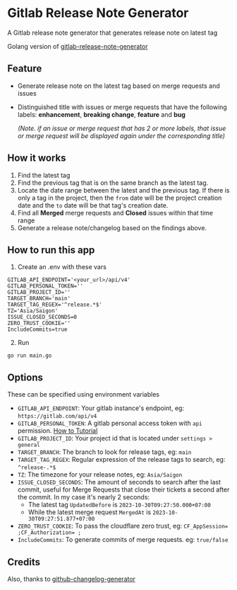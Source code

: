 # Gitlab Release Note Generator

A Gitlab release note generator that generates release note on latest tag

Golang version of [gitlab-release-note-generator](https://github.com/jk1z/gitlab-release-note-generator)

## Feature
-  Generate release note on the latest tag based on merge requests and issues
-  Distinguished title with issues or merge requests that have the following labels: **enhancement**, **breaking change**, **feature** and **bug**

   *(Note. if an issue or merge request that has 2 or more labels, that issue or merge request will be displayed again under the corresponding title)*


## How it works
1. Find the latest tag
2. Find the previous tag that is on the same branch as the latest tag.
3. Locate the date range between the latest and the previous tag. If there is only a tag in the project, then the `from` date will be the project creation date and the `to` date will be that tag's creation date.
4. Find all **Merged** merge requests and **Closed** issues within that time range
5. Generate a release note/changelog based on the findings above.

## How to run this app

1. Create an .env with these vars
```
GITLAB_API_ENDPOINT='<your_url>/api/v4'
GITLAB_PERSONAL_TOKEN=''
GITLAB_PROJECT_ID=''
TARGET_BRANCH='main'
TARGET_TAG_REGEX='^release.*$'
TZ='Asia/Saigon'
ISSUE_CLOSED_SECONDS=0
ZERO_TRUST_COOKIE=''
IncludeCommits=true
```

2. Run
```
go run main.go
```


## Options

These can be specified using environment variables

* `GITLAB_API_ENDPOINT`: Your gitlab instance's endpoint, eg: `https://gitlab.com/api/v4`
* `GITLAB_PERSONAL_TOKEN`: A gitlab personal access token with `api` permission. [How to Tutorial](https://docs.gitlab.com/ee/user/profile/personal_access_tokens.html)
* `GITLAB_PROJECT_ID`: Your project id that is located under `settings > general`
* `TARGET_BRANCH`: The branch to look for release tags, eg: `main`
* `TARGET_TAG_REGEX`:  Regular expression of the release tags to search, eg: `^release-.*$`
* `TZ`: The timezone for your release notes, eg: `Asia/Saigon`
* `ISSUE_CLOSED_SECONDS`: The amount of seconds to search after the last commit,  useful for Merge Requests that close their tickets a second after the commit. In my case it's nearly 2 seconds:
   * The latest tag `UpdatedBefore` is `2023-10-30T09:27:50.000+07:00`
   * While the latest merge request `MergedAt` is `2023-10-30T09:27:51.877+07:00`
* `ZERO_TRUST_COOKIE`: To pass the cloudflare zero trust, eg: `CF_AppSession= ;CF_Authorization= ;`
* `IncludeCommits`: To generate commits of merge requests. eg: `true/false`


## Credits
Also, thanks to [github-changelog-generator](https://github.com/github-changelog-generator/github-changelog-generator)
